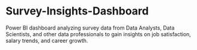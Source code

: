 # Survey-Insights-Dashboard
Power BI dashboard analyzing survey data from Data Analysts, Data Scientists, and other data professionals to gain insights on job satisfaction, salary trends, and career growth.
